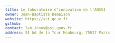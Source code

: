 ```yaml
---
title: Le laboratoire d'innovation de l'ANSSI
owner: Jean-Baptiste Demaison
website: https://ssi.gouv.fr
github: 
contact: lab-innov@ssi.gouv.fr
address: 51 bd de la Tour Maubourg, 75017 Paris
---
```

